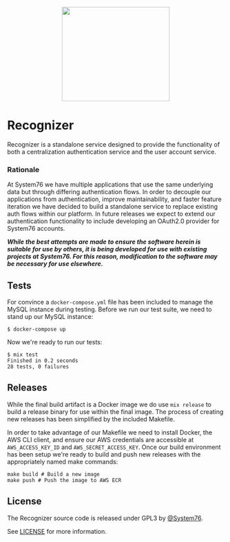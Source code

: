 <p align="center">
  <img width="250" height="219" src="https://user-images.githubusercontent.com/73386/71603660-25697100-2b1b-11ea-8b04-dad3b0b7bae5.png">
</p>

# Recognizer

Recognizer is a standalone service designed to provide the functionality of both a centralization authentication service
and the user account service.

### Rationale

At System76 we have multiple applications that use the same underlying data but through differing authentication flows.
In order to decouple our applications from authentication, improve maintainability, and faster feature iteration we have
decided to build a standalone service to replace existing auth flows within our platform. In future releases we expect
to extend our authentication functionality to include developing an OAuth2.0 provider for System76 accounts.

**_While the best attempts are made to ensure the software herein is suitable for use by others, it is being developed
for use with existing projects at System76. For this reason, modification to the software may be necessary for use
elsewhere._**

## Tests

For convince a `docker-compose.yml` file has been included to manage the MySQL instance during testing. Before we run
our test suite, we need to stand up our MySQL instance:

```shell
$ docker-compose up
```

Now we're ready to run our tests:

```shell
$ mix test
Finished in 0.2 seconds
28 tests, 0 failures
```

## Releases

While the final build artifact is a Docker image we do use `mix release` to build a release binary for use within the
final image. The process of creating new releases has been simplified by the included Makefile.

In order to take advantage of our Makefile we need to install Docker, the AWS CLI client, and ensure our AWS credentials
are accessible at `AWS_ACCESS_KEY_ID` and `AWS_SECRET_ACCESS_KEY`. Once our build environment has been setup we're ready
to build and push new releases with the appropriately named make commands:

```shell
make build # Build a new image
make push # Push the image to AWS ECR
```

## License

The Recognizer source code is released under GPL3 by [@System76](https://github.com/system76).

See [LICENSE](https://github.com/doomspork/recognizer/blob/master/LICENSE) for more information.
